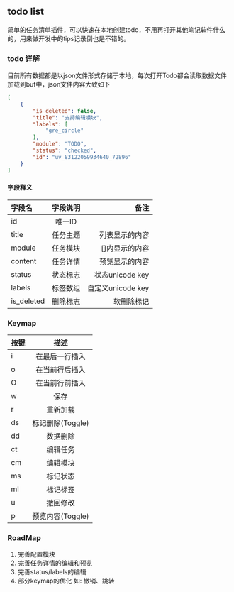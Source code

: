## todo list
简单的任务清单插件，可以快速在本地创建todo，不用再打开其他笔记软件什么的，用来做开发中的tips记录倒也是不错的。

### todo 详解
目前所有数据都是以json文件形式存储于本地，每次打开Todo都会读取数据文件加载到buf中，json文件内容大致如下
```json
[
    {
        "is_deleted": false,
        "title": "支持编辑模块",
        "labels": [
            "gre_circle"
        ],
        "module": "TODO",
        "status": "checked",
        "id": "uv_83122059934640_72896"
    }
]
```
#### 字段释义


| 字段名 | 字段说明 | 备注 |
|:-------|:-------:|-------:|
| id  | 唯一ID   |   |
| title  | 任务主题   | 列表显示的内容  |
| module  | 任务模块   | []内显示的内容  |
| content  | 任务详情   | 预览显示的内容  |
| status | 状态标志  | 状态unicode key  |
| labels | 标签数组   | 自定义unicode key  |
| is_deleted | 删除标志   | 软删除标记  |


### Keymap

| 按键 | 描述 |
|:-------|:-------:|
| i  | 在最后一行插入   |
| o  | 在当前行后插入   |
| O  | 在当前行前插入   |
| w  | 保存    |
| r  | 重新加载   |
| ds  | 标记删除(Toggle)  |
| dd  | 数据删除   |
| ct  | 编辑任务   |
| cm  | 编辑模块   |
| ms  | 标记状态   |
| ml  | 标记标签   |
| u  | 撤回修改   |
| p  | 预览内容(Toggle)   |


### RoadMap
1. 完善配置模块
2. 完善任务详情的编辑和预览
3. 完善status/labels的编辑
4. 部分keymap的优化 如: 撤销、跳转

